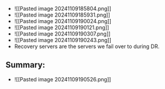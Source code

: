 * ![[Pasted image 20241109185804.png]]
* ![[Pasted image 20241109185931.png]]
* ![[Pasted image 20241109190024.png]]
* ![[Pasted image 20241109190121.png]]
* ![[Pasted image 20241109190307.png]]
* ![[Pasted image 20241109190243.png]]
* Recovery servers are the servers we fail over to during DR.

## Summary:
* ![[Pasted image 20241109190526.png]]